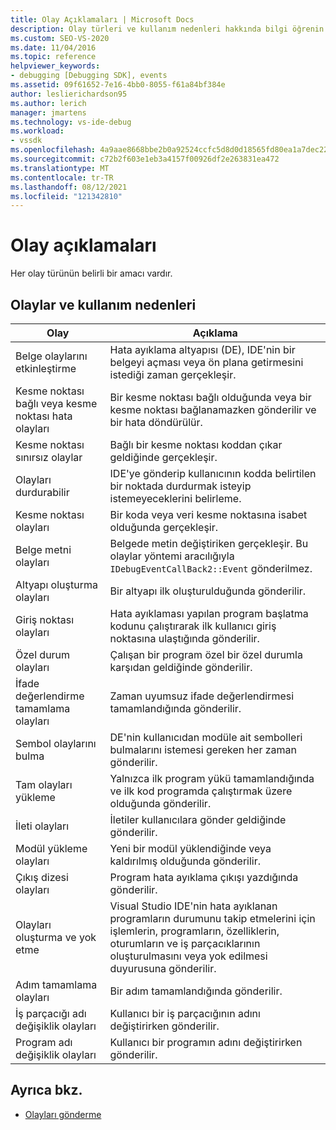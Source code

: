 ```yaml
---
title: Olay Açıklamaları | Microsoft Docs
description: Olay türleri ve kullanım nedenleri hakkında bilgi öğrenin. Her olay türünün belirli bir amacı vardır.
ms.custom: SEO-VS-2020
ms.date: 11/04/2016
ms.topic: reference
helpviewer_keywords:
- debugging [Debugging SDK], events
ms.assetid: 09f61652-7e16-4bb0-8055-f61a84bf384e
author: leslierichardson95
ms.author: lerich
manager: jmartens
ms.technology: vs-ide-debug
ms.workload:
- vssdk
ms.openlocfilehash: 4a9aae8668bbe2b0a92524ccfc5d8d0d18565fd80ea1a7dec2211f47e37f179d
ms.sourcegitcommit: c72b2f603e1eb3a4157f00926df2e263831ea472
ms.translationtype: MT
ms.contentlocale: tr-TR
ms.lasthandoff: 08/12/2021
ms.locfileid: "121342810"
---
```

# <a name="event-descriptions"></a>Olay açıklamaları
Her olay türünün belirli bir amacı vardır.

## <a name="events-and-the-reasons-for-their-use"></a>Olaylar ve kullanım nedenleri

|Olay|Açıklama|
|-----------|-----------------|
|Belge olaylarını etkinleştirme|Hata ayıklama altyapısı (DE), IDE'nin bir belgeyi açması veya ön plana getirmesini istediği zaman gerçekleşir.|
|Kesme noktası bağlı veya kesme noktası hata olayları|Bir kesme noktası bağlı olduğunda veya bir kesme noktası bağlanamazken gönderilir ve bir hata döndürülür.|
|Kesme noktası sınırsız olaylar|Bağlı bir kesme noktası koddan çıkar geldiğinde gerçekleşir.|
|Olayları durdurabilir|IDE'ye gönderip kullanıcının kodda belirtilen bir noktada durdurmak isteyip istemeyeceklerini belirleme.|
|Kesme noktası olayları|Bir koda veya veri kesme noktasına isabet olduğunda gerçekleşir.|
|Belge metni olayları|Belgede metin değiştiriken gerçekleşir. Bu olaylar yöntemi aracılığıyla `IDebugEventCallBack2::Event` gönderilmez.|
|Altyapı oluşturma olayları|Bir altyapı ilk oluşturulduğunda gönderilir.|
|Giriş noktası olayları|Hata ayıklaması yapılan program başlatma kodunu çalıştırarak ilk kullanıcı giriş noktasına ulaştığında gönderilir.|
|Özel durum olayları|Çalışan bir program özel bir özel durumla karşıdan geldiğinde gönderilir.|
|İfade değerlendirme tamamlama olayları|Zaman uyumsuz ifade değerlendirmesi tamamlandığında gönderilir.|
|Sembol olaylarını bulma|DE'nin kullanıcıdan modüle ait sembolleri bulmalarını istemesi gereken her zaman gönderilir.|
|Tam olayları yükleme|Yalnızca ilk program yükü tamamlandığında ve ilk kod programda çalıştırmak üzere olduğunda gönderilir.|
|İleti olayları|İletiler kullanıcılara gönder geldiğinde gönderilir.|
|Modül yükleme olayları|Yeni bir modül yüklendiğinde veya kaldırılmış olduğunda gönderilir.|
|Çıkış dizesi olayları|Program hata ayıklama çıkışı yazdığında gönderilir.|
|Olayları oluşturma ve yok etme|Visual Studio IDE'nin hata ayıklanan programların durumunu takip etmelerini için işlemlerin, programların, özelliklerin, oturumların ve iş parçacıklarının oluşturulmasını veya yok edilmesi duyurusuna gönderilir.|
|Adım tamamlama olayları|Bir adım tamamlandığında gönderilir.|
|İş parçacığı adı değişiklik olayları|Kullanıcı bir iş parçacığının adını değiştirirken gönderilir.|
|Program adı değişiklik olayları|Kullanıcı bir programın adını değiştirirken gönderilir.|

## <a name="see-also"></a>Ayrıca bkz.
- [Olayları gönderme](../../extensibility/debugger/sending-events.md)

